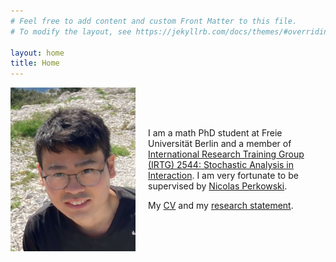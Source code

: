 ```yaml
---
# Feel free to add content and custom Front Matter to this file.
# To modify the layout, see https://jekyllrb.com/docs/themes/#overriding-theme-defaults

layout: home
title: Home
---
```


<div class="image-container">
  <img src="./pictures/selfie.jpg" width="200"/>
  <div class="text-container">
    <p>I am a math PhD student at Freie Universität Berlin and a member of <a href="https://www3.math.tu-berlin.de/stoch/IRTG/">International Research Training Group (IRTG) 2544: Stochastic Analysis in Interaction</a>. I am very fortunate to be supervised by <a href="https://www.mi.fu-berlin.de/math/groups/stoch/members/Professors/perkowski.html">Nicolas Perkowski</a>.</p>
    <p>My <a href="/assets/cv/cv_toyomu_matsuda.pdf">CV</a> and my <a href="/assets/cv/research_statement_toyomu_matsuda.pdf">research statement</a>.</p>
    <a href="https://arxiv.org/a/matsuda_t_1.html"><i class="ai ai-arxiv-square ai-2x"></i></a>
    <a href="https://orcid.org/0000-0002-2422-0863"><i class="ai ai-orcid-square ai-2x"></i></a>
    <a href="https://scholar.google.com/citations?hl=en&user=6YeVU1EAAAAJ&view_op=list_works"><i class="ai ai-google-scholar-square ai-2x"></i></a>
  </div>
</div>

<style>
  .image-container {
    display: flex;
    align-items: center;
    gap: 20px;
  }

  .text-container {
    flex: 1;
  }

  @media (max-width: 768px) {
    .image-container {
      flex-direction: column;
      text-align: center;
    }
    .image-container img {
      margin-bottom: 10px;
    }
    .text-container {
      width: 100%;
    }
  }
</style>
